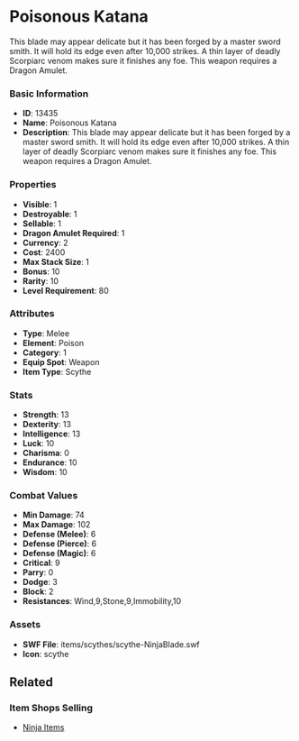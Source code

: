 # Poisonous Katana

This blade may appear delicate but it has been forged by a master sword smith. It will hold its edge even after 10,000 strikes. A thin layer of deadly Scorpiarc venom makes sure it finishes any foe. This weapon requires a Dragon Amulet.

### Basic Information

- **ID**: 13435
- **Name**: Poisonous Katana
- **Description**: This blade may appear delicate but it has been forged by a master sword smith. It will hold its edge even after 10,000 strikes. A thin layer of deadly Scorpiarc venom makes sure it finishes any foe. This weapon requires a Dragon Amulet.

### Properties

- **Visible**: 1
- **Destroyable**: 1
- **Sellable**: 1
- **Dragon Amulet Required**: 1
- **Currency**: 2
- **Cost**: 2400
- **Max Stack Size**: 1
- **Bonus**: 10
- **Rarity**: 10
- **Level Requirement**: 80

### Attributes

- **Type**: Melee
- **Element**: Poison
- **Category**: 1
- **Equip Spot**: Weapon
- **Item Type**: Scythe

### Stats

- **Strength**: 13
- **Dexterity**: 13
- **Intelligence**: 13
- **Luck**: 10
- **Charisma**: 0
- **Endurance**: 10
- **Wisdom**: 10

### Combat Values

- **Min Damage**: 74
- **Max Damage**: 102
- **Defense (Melee)**: 6
- **Defense (Pierce)**: 6
- **Defense (Magic)**: 6
- **Critical**: 9
- **Parry**: 0
- **Dodge**: 3
- **Block**: 2
- **Resistances**: Wind,9,Stone,9,Immobility,10

### Assets

- **SWF File**: items/scythes/scythe-NinjaBlade.swf
- **Icon**: scythe

## Related

### Item Shops Selling

- [Ninja Items](../item-shops/427-ninja-items.md)

